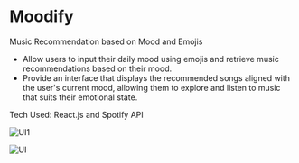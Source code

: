 # Moodify
Music Recommendation based on Mood and Emojis
- Allow users to input their daily mood using emojis and retrieve music recommendations based on their mood.
- Provide an interface that displays the recommended songs aligned with the user's current mood, allowing them to explore and listen to music that suits their emotional state.
  
Tech Used:
React.js and Spotify API

![UI1](https://github.com/LabibBhuiyan/moodify/assets/129128529/cab90721-73b8-41d8-9429-903e79a67f4a)

![UI](https://github.com/LabibBhuiyan/moodify/assets/129128529/c79ea356-9fea-46f3-8ee2-050870fc5db8)
